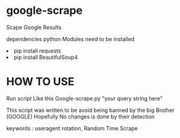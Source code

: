# google-scrape
Scape Google Results

dependencies python Modules need to be installed
<li>pip install requests</li>
<li>pip install BeautifulSoup4</li>

<h1>HOW TO USE</h1>

Run script Like this Google-scrape.py "your query string here"


This script was written to be avoid being banned by the big Brother (GOOGLE) Hopefully No changes is done by their detection

keywords : useragent rotation, Random Time Scrape
